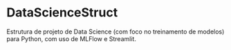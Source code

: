 # DataScienceStruct
Estrutura de projeto de Data Science (com foco no treinamento de modelos) para Python, com uso de MLFlow e Streamlit.
